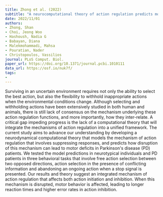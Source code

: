 ```yaml
---
title: Zhong et al. (2022)
subtitle: "A neurocomputational theory of action regulation predicts motor behavior in neurotypical individuals and patients with Parkinson's disease"
date: 2022/11/01
authors:
- Zhong, Shan
- Choi, Jeong Woo
- Hashoush, Nadia G
- Babayan, Diana
- Malekmohammadi, Mahsa
- Pouratian, Nader
- Christopoulos, Vassilios
journal: PLoS Comput. Biol.
paper_url: https://doi.org/10.1371/journal.pcbi.1010111
data_url: https://osf.io/nuk7f/
tags:
-
---
```


Surviving in an uncertain environment requires not only the ability to select the best action, but also the flexibility to withhold inappropriate actions when the environmental conditions change. Although selecting and withholding actions have been extensively studied in both human and animals, there is still lack of consensus on the mechanism underlying these action regulation functions, and more importantly, how they inter-relate. A critical gap impeding progress is the lack of a computational theory that will integrate the mechanisms of action regulation into a unified framework. The current study aims to advance our understanding by developing a neurodynamical computational theory that models the mechanism of action regulation that involves suppressing responses, and predicts how disruption of this mechanism can lead to motor deficits in Parkinson's disease (PD) patients. We tested the model predictions in neurotypical individuals and PD patients in three behavioral tasks that involve free action selection between two opposed directions, action selection in the presence of conflicting information and abandoning an ongoing action when a stop signal is presented. Our results and theory suggest an integrated mechanism of action regulation that affects both action initiation and inhibition. When this mechanism is disrupted, motor behavior is affected, leading to longer reaction times and higher error rates in action inhibition.
